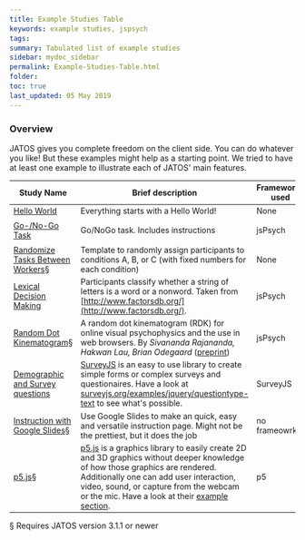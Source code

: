 ```yaml
---
title: Example Studies Table
keywords: example studies, jspsych
tags:
summary: Tabulated list of example studies 
sidebar: mydoc_sidebar
permalink: Example-Studies-Table.html
folder:
toc: true
last_updated: 05 May 2019
---
```


### Overview
JATOS gives you complete freedom on the client side. You can do whatever you like! But these examples might help as a starting point. We tried to have at least one example to illustrate each of JATOS' main features. 

| Study Name             | Brief description   | Frameworks used | Features used   | Example image  |
|-------------------|-------------------|-------------------|-------------------|-------------------|
| [Hello World](https://github.com/JATOS/JATOS_examples/raw/master/examples/hello_world.zip) | Everything starts with a Hello World! | None | None | None  |
| [Go-/No-Go Task](https://github.com/JATOS/JATOS_examples/raw/master/examples/go-nogo_task_(using_jspsych_6).zip) | Go/NoGo task. Includes instructions | jsPsych | None |  <img src="images/example-studies/Screenshot_gonogo.png" style="width:100%"/>|
| [Randomize Tasks Between Workers](https://github.com/JATOS/JATOS_examples/raw/master/examples/randomize_tasks_between_workers.zip)§| Template to randomly assign participants to conditions A, B, or C (with fixed numbers for each condition) | None | Batch session| <img src="images/example-studies/Screenshot_randomization_between_workers.png" style="width:100%"/>|
| [Lexical Decision Making](https://github.com/JATOS/JATOS_examples/raw/master/examples/lexical_decision_(using_jspsych).zip) | Participants classify whether a string of letters is a word or a nonword. Taken from [http://www.factorsdb.org/](http://www.factorsdb.org/). | jsPsych | None | <img src="images/example-studies/Screenshot_lexicalDecision_word.png" style="width:100%"/>| 
|[Random Dot Kinematogram](https://github.com/JATOS/JATOS_examples/raw/master/examples/rdk.zip)§ | A random dot kinematogram (RDK) for online visual psychophysics and the use in web browsers. By _Sivananda Rajananda, Hakwan Lau, Brian Odegaard_ ([preprint](https://www.biorxiv.org/content/early/2017/09/21/192377)) | jsPsych | no feature| <img src="images/example-studies/Screenshot_rdk.png" style="width:100%"/> |
| [Demographic and Survey questions](https://github.com/JATOS/JATOS_examples/raw/master/examples/survey.js_ui_example.zip) | [SurveyJS](http://surveyjs.org) is an easy to use library to create simple forms or complex surveys and questionaires. Have a look at [surveyjs.org/examples/jquery/questiontype-text](http://surveyjs.org/examples/jquery/questiontype-text/) to see what's possible. | SurveyJS | no feature| <img src="images/example-studies/survey-js-screenshot.png" style="width:100%"/> |
| [Instruction with Google Slides](https://github.com/JATOS/JATOS_examples/raw/master/examples/intro_with_google_slides.zip)§ | Use Google Slides to make an quick, easy and versatile instruction page. Might not be the prettiest, but it does the job| no frameowrk | no feature| <img src="images/example-studies/Screenshot_intro_slides.png" style="width:100%"/> |
| [p5.js](https://github.com/JATOS/JATOS_examples/raw/master/examples/p5.js_examples.zip)§ | [p5.js](https://p5js.org/) is a graphics library to easily create 2D and 3D graphics without deeper knowledge of how those graphics are rendered. Additionally one can add user interaction, video, sound, or capture from the webcam or the mic. Have a look at their [example section](https://p5js.org/examples/). | p5 | no feature| <img src="images/example-studies/p5-js-screenshot5.gif" style="width:100%"/>|





§ Requires JATOS version 3.1.1 or newer
